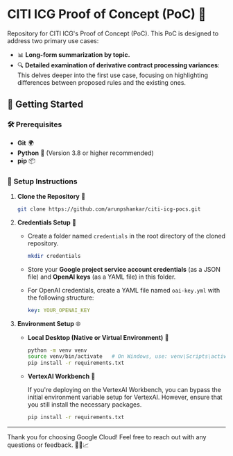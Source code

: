 # CITI ICG Proof of Concept (PoC) 📁

Repository for CITI ICG's Proof of Concept (PoC). This PoC is designed to address two primary use cases:

* 📊 **Long-form summarization by topic.**
* 🔍 **Detailed examination of derivative contract processing variances**: This delves deeper into the first use case, focusing on highlighting differences between proposed rules and the existing ones.

## 🚀 Getting Started

### 🛠 **Prerequisites**

- **Git** 🌍
- **Python** 🐍 (Version 3.8 or higher recommended)
- **pip** 📦

### 📝 **Setup Instructions**

1. **Clone the Repository** 🔄
   ```bash
   git clone https://github.com/arunpshankar/citi-icg-pocs.git 
   ```

2. **Credentials Setup** 🔐
   
   - Create a folder named `credentials` in the root directory of the cloned repository.
     ```bash
     mkdir credentials
     ```

   - Store your **Google project service account credentials** (as a JSON file) and **OpenAI keys** (as a YAML file) in this folder.
   
   - For OpenAI credentials, create a YAML file named `oai-key.yml` with the following structure:
     ```yaml
     key: YOUR_OPENAI_KEY
     ```

3. **Environment Setup** 🌐

   - **Local Desktop (Native or Virtual Environment)** 💼
     ```bash
     python -m venv venv
     source venv/bin/activate   # On Windows, use: venv\Scripts\activate
     pip install -r requirements.txt
     ```

   - **VertexAI Workbench** 🌟
     
     If you're deploying on the VertexAI Workbench, you can bypass the initial environment variable setup for VertexAI. However, ensure that you still install the necessary packages.
     ```bash
     pip install -r requirements.txt
     ```

---

Thank you for choosing Google Cloud! Feel free to reach out with any questions or feedback. 🌟🚀📈